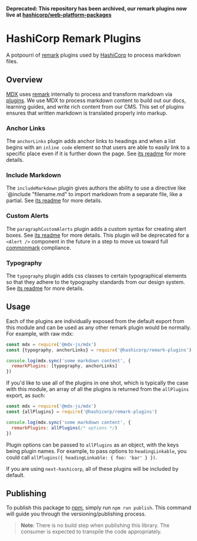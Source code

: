 __Deprecated: This repository has been archived, our remark plugins now live at [hashicorp/web-platform-packages](https://github.com/hashicorp/web-platform-packages/tree/main/packages/remark-plugins)__

# HashiCorp Remark Plugins

A potpourri of [remark](https://github.com/remarkjs/remark) plugins used by [HashiCorp](https://www.hashicorp.com/) to process markdown files.

## Overview

[MDX](https://mdxjs.com) uses [remark](https://github.com/remarkjs/remark) internally to process and transform markdown via [plugins](https://github.com/remarkjs/remark/blob/master/doc/plugins.md#list-of-plugins). We use MDX to process markdown content to build out our docs, learning guides, and write rich content from our CMS. This set of plugins ensures that written markdown is translated properly into markup.

### Anchor Links

The `anchorLinks` plugin adds anchor links to headings and when a list begins with an `inline code` element so that users are able to easily link to a specific place even if it is further down the page. See [its readme](plugins/anchor-links/README.md) for more details.

### Include Markdown

The `includeMarkdown` plugin gives authors the ability to use a directive like `@include "filename.md" to import markdown from a separate file, like a partial. See [its readme](plugins/include-markdown/README.md) for more details.

### Custom Alerts

The `paragraphCustomAlerts` plugin adds a custom syntax for creating alert boxes. See [its readme](plugins/inline-code-linkable/README.md) for more details. This plugin will be deprecated for a `<Alert />` component in the future in a step to move us toward full [commonmark](https://commonmark.org/) compliance.

### Typography

The `typography` plugin adds css classes to certain typographical elements so that they adhere to the typography standards from our design system. See [its readme](plugins/inline-code-linkable/README.md) for more details.

## Usage

Each of the plugins are individually exposed from the default export from this module and can be used as any other remark plugin would be normally. For example, with raw mdx:

```js
const mdx = require('@mdx-js/mdx')
const {typography, anchorLinks} = require('@hashicorp/remark-plugins')

console.log(mdx.sync('some markdown content', {
  remarkPlugins: [typography, anchorLinks]
})
```

If you'd like to use all of the plugins in one shot, which is typically the case with this module, an array of all the plugins is returned from the `allPlugins` export, as such:

```js
const mdx = require('@mdx-js/mdx')
const {allPlugins} = require('@hashicorp/remark-plugins')

console.log(mdx.sync('some markdown content', {
  remarkPlugins: allPlugins(/* options */)
})
```

Plugin options can be passed to `allPlugins` as an object, with the keys being plugin names. For example, to pass options to `headingLinkable`, you could call `allPlugins({ headingLinkable: { foo: 'bar' } })`.

If you are using `next-hashicorp`, all of these plugins will be included by default.

## Publishing

To publish this package to [npm](https://www.npmjs.com/package/@hashicorp/remark-plugins), simply run `npm run publish`. This command will guide you through the versioning/publishing process.

> **Note**: There is no build step when publishing this library. The consumer is expected to transpile the code appropriately.
